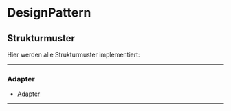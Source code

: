 # DesignPattern
## Strukturmuster

Hier werden alle Strukturmuster implementiert:

---
### Adapter

* [Adapter](https://github.com/mschoeffel/DesignPattern/tree/master/src/strukturmuster/adapter)
---